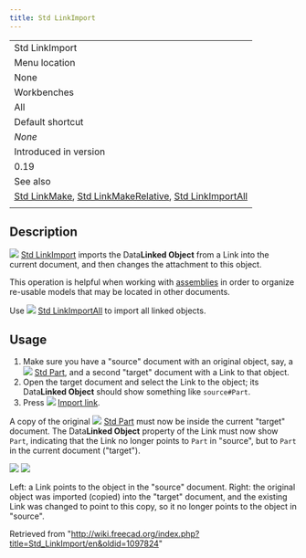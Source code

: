 ```yaml
---
title: Std LinkImport
---
```


|                                                                                                                                                                                 |
| ------------------------------------------------------------------------------------------------------------------------------------------------------------------------------- |
| Std LinkImport                                                                                                                                                                  |
| Menu location                                                                                                                                                                   |
| None                                                                                                                                                                            |
| Workbenches                                                                                                                                                                     |
| All                                                                                                                                                                             |
| Default shortcut                                                                                                                                                                |
| _None_                                                                                                                                                                          |
| Introduced in version                                                                                                                                                           |
| 0.19                                                                                                                                                                            |
| See also                                                                                                                                                                        |
| [Std LinkMake](/Std_LinkMake "Std LinkMake"), [Std LinkMakeRelative](/Std_LinkMakeRelative "Std LinkMakeRelative"), [Std LinkImportAll](/Std_LinkImportAll "Std LinkImportAll") |
|                                                                                                                                                                                 |

## Description

![](/images/Std_LinkImport.svg) [Std LinkImport](/Std_LinkImport "Std LinkImport") imports the Data**Linked Object** from a Link into the current document, and then changes the attachment to this object.

This operation is helpful when working with [assemblies](/Assembly "Assembly") in order to organize re-usable models that may be located in other documents.

Use ![](/images/Std_LinkImportAll.svg) [Std LinkImportAll](/Std_LinkImportAll "Std LinkImportAll") to import all linked objects.

## Usage

1. Make sure you have a "source" document with an original object, say, a ![](/images/Std_Part.svg) [Std Part](/Std_Part "Std Part"), and a second "target" document with a Link to that object.
2. Open the target document and select the Link to the object; its Data**Linked Object** should show something like `source#Part`.
3. Press ![](/images/Std_LinkImport.svg) [Import link](/Std_LinkImport "Std LinkImport").

A copy of the original ![](/images/Std_Part.svg) [Std Part](/Std_Part "Std Part") must now be inside the current "target" document. The Data**Linked Object** property of the Link must now show `Part`, indicating that the Link no longer points to `Part` in "source", but to `Part` in the current document ("target").

![](/images/Std_Link_tree_import_1_example.png) ![](/images/Std_Link_tree_import_2_example.png)

Left: a Link points to the object in the "source" document. Right: the original object was imported (copied) into the "target" document, and the existing Link was changed to point to this copy, so it no longer points to the object in "source".

Retrieved from "<http://wiki.freecad.org/index.php?title=Std_LinkImport/en&oldid=1097824>"
